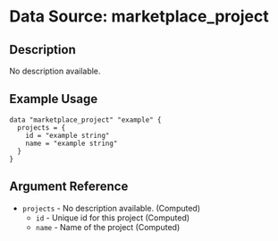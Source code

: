 # Data Source: marketplace_project

## Description

No description available.

## Example Usage

```hcl
data "marketplace_project" "example" {
  projects = {
    id = "example string"
    name = "example string"
  }
}
```

## Argument Reference

- `projects` - No description available.
  (Computed)
  - `id` - Unique id for this project
    (Computed)
  - `name` - Name of the project
    (Computed)
